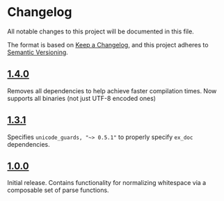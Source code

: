 # Changelog

All notable changes to this project will be documented in this file.

The format is based on [Keep a Changelog](https://keepachangelog.com/en/1.0.0/),
and this project adheres to [Semantic Versioning](https://semver.org/spec/v2.0.0.html).

## [1.4.0](https://github.com/fireproofsocks/stripper/tree/v1.4.0)

Removes all dependencies to help achieve faster compilation times.
Now supports all binaries (not just UTF-8 encoded ones)

## [1.3.1](https://github.com/fireproofsocks/stripper/tree/v1.3.1)

Specifies `unicode_guards, "~> 0.5.1"` to properly specify `ex_doc` dependencies.

## [1.0.0](https://github.com/fireproofsocks/stripper/tree/v1.0.0)

Initial release. Contains functionality for normalizing whitespace via a composable set of parse functions.
